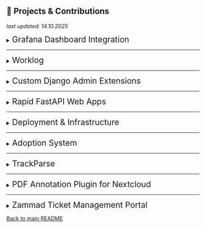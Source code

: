## 🧰 Projects & Contributions


*last updated: 14.10.2025*

<!-- Grafana Dashboard Integration -->
<details>
<summary><span style="font-size:1.5em;">Grafana Dashboard Integration</span></summary> 

&#32;

Developed a lightweight client that fetched bug ticket data via REST API, stored it in PostgreSQL, and visualized it using Grafana dashboards.

**Tech:** Python, PostgreSQL, Grafana
</details>

---

<!-- Worklog -->
<details>
<summary><span style="font-size:1.5em;">Worklog</span></summary>

&#32;

Created a module to automatically retrieve and process work-hour data through API integration.

**Tech:** Python, PostgreSQL, Django
</details>

---

<!-- Custom Django Admin Extensions -->
<details>
<summary><span style="font-size:1.5em;">Custom Django Admin Extensions</span></summary>

&#32;

Built an advanced Django Admin interface with pagination, complex filters, and optimized data queries to improve usability and performance.

**Tech:** Python, Django

</details>

---

<!-- Rapid FastAPI Web Apps -->
<details>
<summary><span style="font-size:1.5em;">Rapid FastAPI Web Apps</span></summary>

&#32;

Developed multiple small-scale FastAPI web applications (typically completed within a day).
These included CRUD interfaces, batch file uploads/downloads, and DB integration layers.

**Tech:** Python, FastAPI, SQL Drivers, Docker

</details>

---

<!-- Deployment & Infrastructure -->
<details>
<summary><span style="font-size:1.5em;">Deployment & Infrastructure </span></summary>

&#32;

Hands-on experience deploying services using Portainer, Docker Stacks, Kubernetes, Rancher and little bit of AWS. 

**Tech:** Docker, Portainer, Kubernetes, Rancher

</details>

---

<!-- Adoption System -->
<details>
<summary><span style="font-size:1.5em;">Adoption System</span></summary>

&#32;

Maintained and extended a Django-based adoption platform integrating GoPay and UPay payment gateways. Worked with a legacy dual-database architecture (MySQL + MariaDB), implementing backend patches, payment reconciliation fixes, and frontend improvements.

**Tech:** Python, Django, Payment APIs, MySQL, MariaDB, Docker, Kubernetes
</details>

---

<!-- TrackParse -->
<details>
<summary><span style="font-size:1.5em;">TrackParse</span></summary>

&#32;

Architected and implemented a modular PDF parsing engine for railway timetable data. Represented table structures as object hierarchies, applying design patterns for flexible parsing, transformation, and validation logic.

**Tech:** Python
</details>

---

<!-- PDF Annotation Plugin For Nextcloud -->
<details>
<summary><span style="font-size:1.5em;"> PDF Annotation Plugin for Nextcloud</span></summary>

&#32;

Developed a Nextcloud extension allowing users to upload, annotate, and save drawings on PDFs directly in-browser. Designed to store annotations as external metadata to preserve original documents.

**Tech:** PHP, Nextcloud , JavaScript

</details>

---

<!-- Zammad Ticket Management Portal -->
<details>
<summary><span style="font-size:1.5em;">Zammad Ticket Management Portal</span></summary>

&#32;

Built a full-stack application to streamline Zammad usage for management teams. Supported CRUD operations on organizations and products, automated product assignment workflows, and provided per-organization ticket templates for faster issue reporting.

**Tech:** Python (Flask), Bootstrap, Zammad API, PostgreSQL, Docker
</details>

&#32;

[Back to main README](README.md)
